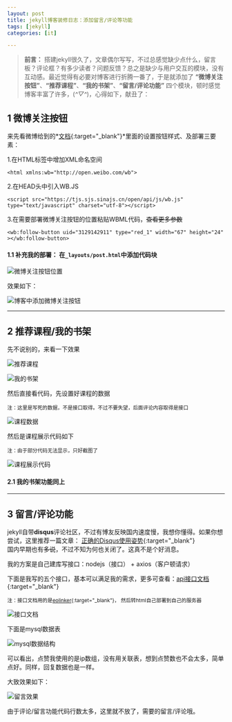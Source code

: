 ```yaml
---
layout: post
title: jekyll博客装修日志：添加留言/评论等功能
tags: [jekyll]
categories: [it]

---
```


> **前言：** 搭建jekyll很久了，文章偶尔写写，不过总感觉缺少点什么，留言板？评论框？有多少读者？问题反馈？总之是缺少与用户交互的模块，没有互动感。最近觉得有必要对博客进行折腾一番了，于是就添加了 **“微博关注按钮”**、**“推荐课程”**、**“我的书架”**、**“留言/评论功能”** 四个模块，顿时感觉博客丰富了许多，(*^▽^*)，心得如下，献丑了：

## 1 微博关注按钮

来先看微博给到的*[文档](https://open.weibo.com/widget/followbutton.php){:target="_blank"}*里面的设置按钮样式、及部署三要素：

1.在HTML标签中增加XML命名空间

```
<html xmlns:wb="http://open.weibo.com/wb">
```

2.在HEAD头中引入WB.JS

```
<script src="https://tjs.sjs.sinajs.cn/open/api/js/wb.js" type="text/javascript" charset="utf-8"></script>
```

3.在需要部署微博关注按钮的位置粘贴WBML代码，<del>查看更多参数</del>

```
<wb:follow-button uid="3129142911" type="red_1" width="67" height="24" ></wb:follow-button>
```

#### 1.1 补充我的部署： 在`_layouts/post.html`中添加代码块

![微博关注按钮位置](http://img.6h5.cn/xindot-blog/paste/20191215183506.png)

效果如下：

![博客中添加微博关注按钮](http://img.6h5.cn/xindot-blog/paste/20191215190800.png)

---

## 2 推荐课程/我的书架

先不说别的，来看一下效果

![推荐课程](http://img.6h5.cn/xindot-blog/paste/20191215202124.png)

![我的书架](http://img.6h5.cn/xindot-blog/paste/20191215202155.png)

然后直接看代码，先设置好课程的数据

<small>注：这里是写死的数据，不是接口取得。不过不要失望，后面评论内容取得是接口</small>

![课程数据](http://img.6h5.cn/xindot-blog/paste/20191215202327.png)

然后是课程展示代码如下

<small>注：由于部分代码无法显示，只好截图了</small>

![课程展示代码](http://img.6h5.cn/xindot-blog/paste/20191215202716.png)

#### 2.1 我的书架功能同上

---

## 3 留言/评论功能

jekyll自带**disqus**评论社区，不过有博友反映国内速度慢，我想你懂得。如果你想尝试，这里推荐一篇文章：
[正确的Disqus使用姿势](https://www.jianshu.com/p/7e4453421b8f){:target="_blank"}<br/>
国内早期也有~~多说~~，不过不知为何也关闭了。这真不是个好消息。<br>

我的方案是自己建库写接口：nodejs（接口） + axios（客户顿请求）

下面是我写的五个接口，基本可以满足我的需求，更多可查看：[api接口文档](https://www.nianran.net/static/apiDoc/sun_api_v2.html){:target="_blank"}

<small>注：接口文档用的是[eolinker](https://www.eolinker.com/){:target="_blank"}，
然后转html自己部署到自己的服务器</small>

![接口文档](http://img.6h5.cn/xindot-blog/paste/20191215204522.png)

下面是mysql数据表

![mysql数据结构](http://img.6h5.cn/xindot-blog/paste/20191215204924.png)

可以看出，点赞我使用的是ip数组，没有用关联表，想到点赞数也不会太多，简单点好。同样，回复数据也是一样。

大致效果如下：

![留言效果](http://img.6h5.cn/xindot-blog/paste/20191215205613.png)

由于评论/留言功能代码行数太多，这里就不放了，需要的留言/评论哦。